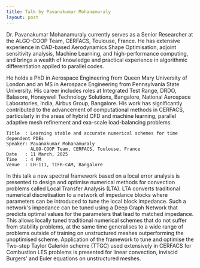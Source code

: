 ```yaml
---
title: Talk by Pavanakumar Mohanamuraly
layout: post
---
```


Dr. Pavanakumar Mohanamuraly currently serves as a Senior Researcher at the ALGO-COOP Team, CERFACS, Toulouse, France. He has extensive experience in CAD-based Aerodynamics Shape Optimisation, adjoint sensitivity analysis, Machine Learning, and high-performance computing, and brings a wealth of knowledge and practical experience in algorithmic differentiation applied to parallel codes.

He holds a PhD in Aerospace Engineering from Queen Mary University of London and an MS in Aerospace Engineering from Pennsylvania State University. His career includes roles at Integrated Test Range, DRDO, Balasore, Honeywell Technology Solutions, Bangalore, National Aerospace Laboratories, India, Airbus Group, Bangalore. His work has significantly contributed to the advancement of computational methods in CERFACS, particularly in the areas of hybrid CFD and machine learning, parallel adaptive mesh refinement and exa-scale load-balancing problems.

```
Title  : Learning stable and accurate numerical schemes for time dependent PDEs
Speaker: Pavanakumar Mohanamuraly  
         ALGO-COOP Team, CERFACS, Toulouse, France  
Date   : 11 March, 2025
Time   : 4 PM  
Venue  : LH-111, TIFR-CAM, Bangalore
```

In this talk a new spectral framework based on a local error analysis is presented to design and optimise numerical methods for convection problems called Local Transfer Analysis (LTA). LTA converts traditional numerical discretisation to a network of impedance blocks where parameters can be introduced to tune the local block impedance. Such a network's impedance can be tuned using a Deep Graph Network that predicts optimal values for the parameters that lead to matched impedance. This allows locally tuned traditional numerical schemes that do not suffer from stability problems, at the same time generalises to a wide range of problems outside of training on unstructured meshes outperforming the unoptimised scheme. Application of the framework to tune and optimise the Two-step Taylor Galerkin scheme (TTGC) used extensively in CERFACS for Combustion LES problems is presented for linear convection, inviscid Burgers' and Euler equations on unstructured meshes.
